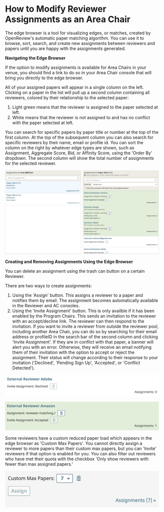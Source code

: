 # How to Modify Reviewer Assignments as an Area Chair

The edge browser is a tool for visualizing edges, or matches, created by OpenReview's automatic paper matching algorithm. You can use it to browse, sort, search, and create new assignments between reviewers and papers until you are happy with the assignments generated.

**Navigating the Edge Browser**

If the option to modify assignments is available for Area Chairs in your venue, you should find a link to do so in your Area Chair console that will bring you directly to the edge browser.

All of your assigned papers will appear in a single column on the left. Clicking on a paper in the list will pull up a second column containing all reviewers, colored by their relationship to the selected paper:

1. Light green means that the reviewer is assigned to the paper selected at left.
2. White means that the reviewer is not assigned to and has no conflict with the paper selected at left.

You can search for specific papers by paper title or number at the top of the first column. At the top of the subsequent column you can also search for specific reviewers by their name, email or profile id. You can sort the column on the right by whatever edge types are shown, such as Assignment, Aggregate Score, Bid, or Affinity Score, using the 'Order By' dropdown. The second column will show the total number of assignments for the selected reviewer.

![](<../../.gitbook/assets/image (7) (1).png>)

**Creating and Removing Assignments Using the Edge Browser**

You can delete an assignment using the trash can button on a certain Reviewer.

There are two ways to create assignments:

1. Using the 'Assign' button. This assigns a reviewer to a paper and notifies them by email. The assignment becomes automatically available in the Reviewer and AC consoles.
2. Using the 'Invite Assignment' button. This is only availble if it has been enabled by the Program Chairs. This sends an invitation to the reviewer with an accept/decline link. The reviewer can then respond to the invitation. If you want to invite a reviewer from outside the reviewer pool, including another Area Chair, you can do so by searching for their email address or profileID in the search bar of the second column and clicking 'Invite Assignment'. If they are in conflict with that paper, a banner will alert you with an error. Otherwise, they will receive an email notifying them of their invitation with the option to accept or reject the assignment. Their status will change according to their response to your invitation ('Declined', 'Pending Sign Up', 'Accepted', or 'Conflict Detected').

![](<../../.gitbook/assets/image (1).png>)

![](<../../.gitbook/assets/image (12).png>)

Some reviewers have a custom reduced paper load which appears in the edge browser as 'Custom Max Papers'. You cannot directly assign a reviewer to more papers than their custom max papers, but you can 'Invite' reviewers if that option is enabled for you. You can also filter out reviewers who have met their quota with the checkbox 'Only show reviewers with fewer than max assigned papers.'

![](<../../.gitbook/assets/image (9).png>)

